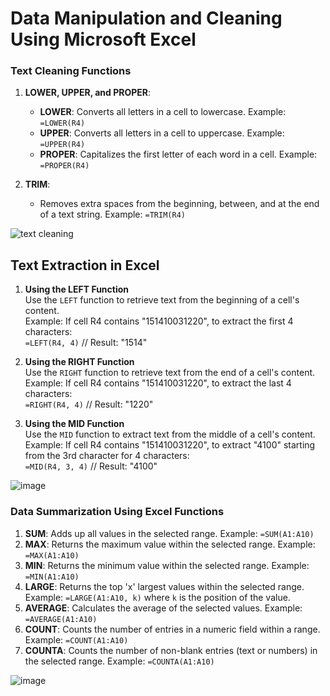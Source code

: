 # Data Manipulation and Cleaning Using Microsoft Excel

### Text Cleaning Functions
1. **LOWER, UPPER, and PROPER**: 
   - **LOWER**: Converts all letters in a cell to lowercase. Example: `=LOWER(R4)`
   - **UPPER**: Converts all letters in a cell to uppercase. Example: `=UPPER(R4)`
   - **PROPER**: Capitalizes the first letter of each word in a cell. Example: `=PROPER(R4)`

2. **TRIM**: 
   - Removes extra spaces from the beginning, between, and at the end of a text string. Example: `=TRIM(R4)`


![text cleaning](https://github.com/user-attachments/assets/3fa89140-f090-40a0-ad87-e738e62ebd31)


## Text Extraction in Excel

1. **Using the LEFT Function**  
   Use the `LEFT` function to retrieve text from the beginning of a cell's content.  
   Example: If cell R4 contains "151410031220", to extract the first 4 characters:  
   `=LEFT(R4, 4)`  // Result: "1514"

2. **Using the RIGHT Function**  
   Use the `RIGHT` function to retrieve text from the end of a cell's content.  
   Example: If cell R4 contains "151410031220", to extract the last 4 characters:  
   `=RIGHT(R4, 4)`  // Result: "1220"

3. **Using the MID Function**  
   Use the `MID` function to extract text from the middle of a cell's content.  
   Example: If cell R4 contains "151410031220", to extract "4100" starting from the 3rd character for 4 characters:  
   `=MID(R4, 3, 4)`  // Result: "4100"

![image](https://github.com/user-attachments/assets/475d29c3-079f-4985-92fa-d4c595a78a72)



### Data Summarization Using Excel Functions
1. **SUM**: Adds up all values in the selected range. Example: `=SUM(A1:A10)`
2. **MAX**: Returns the maximum value within the selected range. Example: `=MAX(A1:A10)`
3. **MIN**: Returns the minimum value within the selected range. Example: `=MIN(A1:A10)`
4. **LARGE**: Returns the top 'x' largest values within the selected range. Example: `=LARGE(A1:A10, k)` where `k` is the position of the value.
5. **AVERAGE**: Calculates the average of the selected values. Example: `=AVERAGE(A1:A10)`
6. **COUNT**: Counts the number of entries in a numeric field within a range. Example: `=COUNT(A1:A10)`
7. **COUNTA**: Counts the number of non-blank entries (text or numbers) in the selected range. Example: `=COUNTA(A1:A10)`


![image](https://github.com/user-attachments/assets/2b377c77-ee04-4371-9ddb-82a05b46d7ab)
